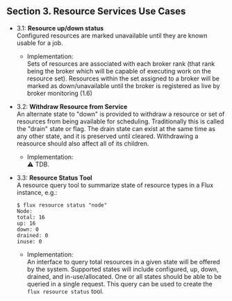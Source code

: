 ## Section 3. Resource Services Use Cases

* 3.1: **Resource up/down status** \
  Configured resources are marked unavailable until they are known usable
  for a job.
  - Implementation: \
  Sets of resources are associated with each broker rank (that rank being
  the broker which will be capable of executing work on the resource set).
  Resources within the set assigned to a broker will be marked as
  down/unavailable until the broker is registered as live by broker monitoring
  (1.6)

* 3.2: **Withdraw Resource from Service** \
  An alternate state to "down" is provided to withdraw a resource or set
  of resources from being available for scheduling. Traditionally this
  is called the "drain" state or flag. The drain state can exist at the
  same time as any other state, and it is preserved until cleared. Withdrawing
  a reasource should also affect all of its children.
  - Implementation: \
  :warning: TDB.
 

* 3.3: **Resource Status Tool** \
  A resource query tool to summarize state of resource types in a Flux
  instance, e.g.:
  ```
  $ flux resource status "node"
  Node:
  total: 16
  up: 16
  down: 0
  drained: 0
  inuse: 0
  ```
  - Implementation: \
  An interface to query total resources in a given state will be offered
  by the system. Supported states will include configured, up, down, 
  drained, and in-use/allocated. One or all states should be able to be 
  queried in a single request. This query can be used to create the
  `flux resource status` tool.

